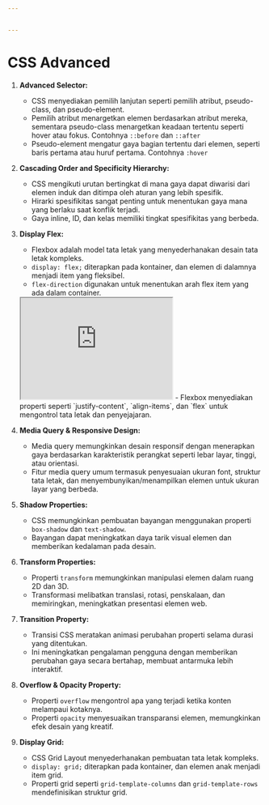 ```yaml
---


---
```


<h1 id="css-advanced">CSS Advanced</h1>
<ol>
<li>
<p><strong>Advanced Selector:</strong></p>
<ul>
<li>CSS menyediakan pemilih lanjutan seperti pemilih atribut, pseudo-class, dan pseudo-element.</li>
<li>Pemilih atribut menargetkan elemen berdasarkan atribut mereka, sementara pseudo-class menargetkan keadaan tertentu seperti hover atau fokus. Contohnya <code>::before</code> dan <code>::after</code></li>
<li>Pseudo-element mengatur gaya bagian tertentu dari elemen, seperti baris pertama atau huruf pertama. Contohnya <code>:hover</code></li>
</ul>
</li>
<li>
<p><strong>Cascading Order and Specificity Hierarchy:</strong></p>
<ul>
<li>CSS mengikuti urutan bertingkat di mana gaya dapat diwarisi dari elemen induk dan ditimpa oleh aturan yang lebih spesifik.</li>
<li>Hirarki spesifikitas sangat penting untuk menentukan gaya mana yang berlaku saat konflik terjadi.</li>
<li>Gaya inline, ID, dan kelas memiliki tingkat spesifikitas yang berbeda.</li>
</ul>
</li>
<li>
<p><strong>Display Flex:</strong></p>
<ul>
<li>Flexbox adalah model tata letak yang menyederhanakan desain tata letak kompleks.</li>
<li><code>display: flex;</code> diterapkan pada kontainer, dan elemen di dalamnya menjadi item yang fleksibel.</li>
<li><code>flex-direction</code> digunakan untuk menentukan arah flex item yang ada dalam container.</li>
</ul>
<iframe class="interactive is-default-height" height="200" src="https://interactive-examples.mdn.mozilla.net/pages/css/flex-direction.html" title="MDN Web Docs Interactive Example"></iframe>
-   Flexbox menyediakan properti seperti `justify-content`, `align-items`, dan `flex` untuk mengontrol tata letak dan penyejajaran.
</li>
<li>
<p><strong>Media Query &amp; Responsive Design:</strong></p>
<ul>
<li>Media query memungkinkan desain responsif dengan menerapkan gaya berdasarkan karakteristik perangkat seperti lebar layar, tinggi, atau orientasi.</li>
<li>Fitur media query umum termasuk penyesuaian ukuran font, struktur tata letak, dan menyembunyikan/menampilkan elemen untuk ukuran layar yang berbeda.</li>
</ul>
</li>
<li>
<p><strong>Shadow Properties:</strong></p>
<ul>
<li>CSS memungkinkan pembuatan bayangan menggunakan properti <code>box-shadow</code> dan <code>text-shadow</code>.</li>
<li>Bayangan dapat meningkatkan daya tarik visual elemen dan memberikan kedalaman pada desain.</li>
</ul>
</li>
<li>
<p><strong>Transform Properties:</strong></p>
<ul>
<li>Properti <code>transform</code> memungkinkan manipulasi elemen dalam ruang 2D dan 3D.</li>
<li>Transformasi melibatkan translasi, rotasi, penskalaan, dan memiringkan, meningkatkan presentasi elemen web.</li>
</ul>
</li>
<li>
<p><strong>Transition Property:</strong></p>
<ul>
<li>Transisi CSS meratakan animasi perubahan properti selama durasi yang ditentukan.</li>
<li>Ini meningkatkan pengalaman pengguna dengan memberikan perubahan gaya secara bertahap, membuat antarmuka lebih interaktif.</li>
</ul>
</li>
<li>
<p><strong>Overflow &amp; Opacity Property:</strong></p>
<ul>
<li>Properti <code>overflow</code> mengontrol apa yang terjadi ketika konten melampaui kotaknya.</li>
<li>Properti <code>opacity</code> menyesuaikan transparansi elemen, memungkinkan efek desain yang kreatif.</li>
</ul>
</li>
<li>
<p><strong>Display Grid:</strong></p>
<ul>
<li>CSS Grid Layout menyederhanakan pembuatan tata letak kompleks.</li>
<li><code>display: grid;</code> diterapkan pada kontainer, dan elemen anak menjadi item grid.</li>
<li>Properti grid seperti <code>grid-template-columns</code> dan <code>grid-template-rows</code> mendefinisikan struktur grid.</li>
</ul>
</li>
</ol>

